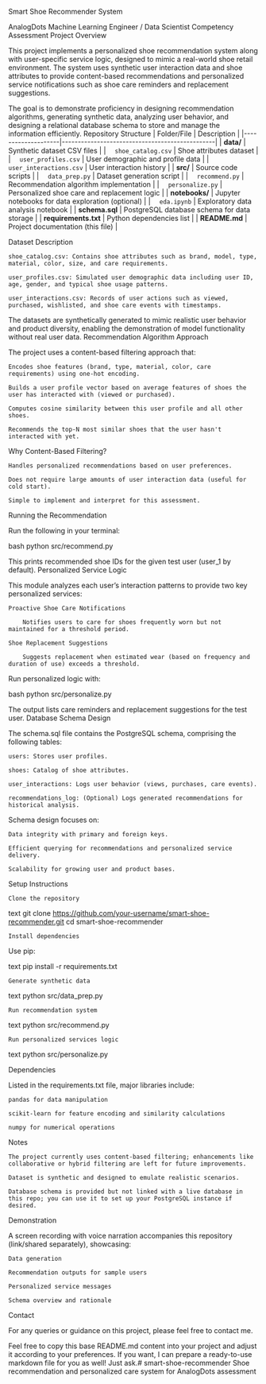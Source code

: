 Smart Shoe Recommender System

AnalogDots Machine Learning Engineer / Data Scientist Competency Assessment
Project Overview

This project implements a personalized shoe recommendation system along with user-specific service logic, designed to mimic a real-world shoe retail environment. The system uses synthetic user interaction data and shoe attributes to provide content-based recommendations and personalized service notifications such as shoe care reminders and replacement suggestions.

The goal is to demonstrate proficiency in designing recommendation algorithms, generating synthetic data, analyzing user behavior, and designing a relational database schema to store and manage the information efficiently.
Repository Structure
| Folder/File        | Description                                     |
|--------------------|------------------------------------------------|
| **data/**          | Synthetic dataset CSV files                     |
| &emsp;`shoe_catalog.csv`    | Shoe attributes dataset                          |
| &emsp;`user_profiles.csv`   | User demographic and profile data                |
| &emsp;`user_interactions.csv` | User interaction history                          |
| **src/**           | Source code scripts                             |
| &emsp;`data_prep.py`        | Dataset generation script                        |
| &emsp;`recommend.py`        | Recommendation algorithm implementation         |
| &emsp;`personalize.py`      | Personalized shoe care and replacement logic    |
| **notebooks/**     | Jupyter notebooks for data exploration (optional) |
| &emsp;`eda.ipynb`           | Exploratory data analysis notebook               |
| **schema.sql**     | PostgreSQL database schema for data storage    |
| **requirements.txt** | Python dependencies list                       |
| **README.md**      | Project documentation (this file)               |


Dataset Description

    shoe_catalog.csv: Contains shoe attributes such as brand, model, type, material, color, size, and care requirements.

    user_profiles.csv: Simulated user demographic data including user ID, age, gender, and typical shoe usage patterns.

    user_interactions.csv: Records of user actions such as viewed, purchased, wishlisted, and shoe care events with timestamps.

The datasets are synthetically generated to mimic realistic user behavior and product diversity, enabling the demonstration of model functionality without real user data.
Recommendation Algorithm
Approach

The project uses a content-based filtering approach that:

    Encodes shoe features (brand, type, material, color, care requirements) using one-hot encoding.

    Builds a user profile vector based on average features of shoes the user has interacted with (viewed or purchased).

    Computes cosine similarity between this user profile and all other shoes.

    Recommends the top-N most similar shoes that the user hasn't interacted with yet.

Why Content-Based Filtering?

    Handles personalized recommendations based on user preferences.

    Does not require large amounts of user interaction data (useful for cold start).

    Simple to implement and interpret for this assessment.

Running the Recommendation

Run the following in your terminal:

bash
python src/recommend.py

This prints recommended shoe IDs for the given test user (user_1 by default).
Personalized Service Logic

This module analyzes each user’s interaction patterns to provide two key personalized services:

    Proactive Shoe Care Notifications

        Notifies users to care for shoes frequently worn but not maintained for a threshold period.

    Shoe Replacement Suggestions

        Suggests replacement when estimated wear (based on frequency and duration of use) exceeds a threshold.

Run personalized logic with:

bash
python src/personalize.py

The output lists care reminders and replacement suggestions for the test user.
Database Schema Design

The schema.sql file contains the PostgreSQL schema, comprising the following tables:

    users: Stores user profiles.

    shoes: Catalog of shoe attributes.

    user_interactions: Logs user behavior (views, purchases, care events).

    recommendations_log: (Optional) Logs generated recommendations for historical analysis.

Schema design focuses on:

    Data integrity with primary and foreign keys.

    Efficient querying for recommendations and personalized service delivery.

    Scalability for growing user and product bases.

Setup Instructions

    Clone the repository

text
git clone https://github.com/your-username/smart-shoe-recommender.git
cd smart-shoe-recommender

    Install dependencies

Use pip:

text
pip install -r requirements.txt

    Generate synthetic data

text
python src/data_prep.py

    Run recommendation system

text
python src/recommend.py

    Run personalized services logic

text
python src/personalize.py

Dependencies

Listed in the requirements.txt file, major libraries include:

    pandas for data manipulation

    scikit-learn for feature encoding and similarity calculations

    numpy for numerical operations

Notes

    The project currently uses content-based filtering; enhancements like collaborative or hybrid filtering are left for future improvements.

    Dataset is synthetic and designed to emulate realistic scenarios.

    Database schema is provided but not linked with a live database in this repo; you can use it to set up your PostgreSQL instance if desired.

Demonstration

A screen recording with voice narration accompanies this repository (link/shared separately), showcasing:

    Data generation

    Recommendation outputs for sample users

    Personalized service messages

    Schema overview and rationale

Contact

For any queries or guidance on this project, please feel free to contact me.

Feel free to copy this base README.md content into your project and adjust it according to your preferences. If you want, I can prepare a ready-to-use markdown file for you as well! Just ask.# smart-shoe-recommender
Shoe recommendation and personalized care system for AnalogDots assessment
